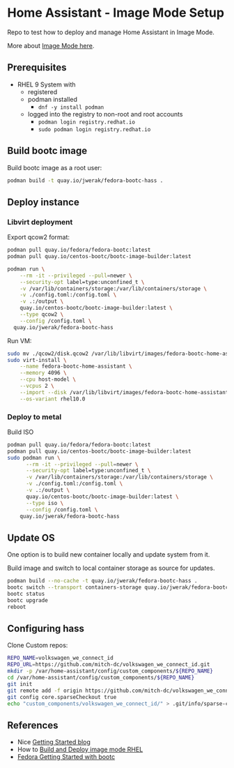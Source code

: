 # Home Assistant - Image Mode Setup

Repo to test how to deploy and manage Home Assistant in Image Mode.

More about [Image Mode here](https://developers.redhat.com/products/rhel-image-mode/overview).

## Prerequisites

- RHEL 9 System with
  - registered
  - podman installed
    - `dnf -y install podman`
  - logged into the registry to non-root and root accounts
    - `podman login registry.redhat.io`
    - `sudo podman login registry.redhat.io`

## Build bootc image

Build bootc image as a root user:

```bash
podman build -t quay.io/jwerak/fedora-bootc-hass .
```

## Deploy instance

### Libvirt deployment

Export qcow2 format:

```bash
podman pull quay.io/fedora/fedora-bootc:latest
podman pull quay.io/centos-bootc/bootc-image-builder:latest

podman run \
    --rm -it --privileged --pull=newer \
    --security-opt label=type:unconfined_t \
    -v /var/lib/containers/storage:/var/lib/containers/storage \
    -v ./config.toml:/config.toml \
    -v .:/output \
    quay.io/centos-bootc/bootc-image-builder:latest \
    --type qcow2 \
    --config /config.toml \
  quay.io/jwerak/fedora-bootc-hass
```

Run VM:

```bash
sudo mv ./qcow2/disk.qcow2 /var/lib/libvirt/images/fedora-bootc-home-assistant.qcow2
sudo virt-install \
    --name fedora-bootc-home-assistant \
    --memory 4096 \
    --cpu host-model \
    --vcpus 2 \
    --import --disk /var/lib/libvirt/images/fedora-bootc-home-assistant.qcow2 \
    --os-variant rhel10.0
```

### Deploy to metal

Build ISO

```bash
podman pull quay.io/fedora/fedora-bootc:latest
podman pull quay.io/centos-bootc/bootc-image-builder:latest
sudo podman run \
      --rm -it --privileged --pull=newer \
      --security-opt label=type:unconfined_t \
      -v /var/lib/containers/storage:/var/lib/containers/storage \
      -v ./config.toml:/config.toml \
      -v .:/output \
      quay.io/centos-bootc/bootc-image-builder:latest \
      --type iso \
      --config /config.toml \
    quay.io/jwerak/fedora-bootc-hass
```

## Update OS

One option is to build new container locally and update system from it.

Build image and switch to local container storage as source for updates.

```bash
podman build --no-cache -t quay.io/jwerak/fedora-bootc-hass .
bootc switch --transport containers-storage quay.io/jwerak/fedora-bootc-hass
bootc status
bootc upgrade
reboot
```

## Configuring hass

Clone Custom repos:

```bash
REPO_NAME=volkswagen_we_connect_id
REPO_URL=https://github.com/mitch-dc/volkswagen_we_connect_id.git
mkdir -p /var/home-assistant/config/custom_components/${REPO_NAME}
cd /var/home-assistant/config/custom_components/${REPO_NAME}
git init
git remote add -f origin https://github.com/mitch-dc/volkswagen_we_connect_id.git
git config core.sparseCheckout true
echo "custom_components/volkswagen_we_connect_id/" > .git/info/sparse-checkout

```

## References

- Nice [Getting Started blog](https://www.redhat.com/en/blog/image-mode-red-hat-enterprise-linux-quick-start-guide)
- How to [Build and Deploy image mode RHEL](https://developers.redhat.com/articles/2025/03/12/how-build-deploy-and-manage-image-mode-rhel#image_mode_for_rhel)
- [Fedora Getting Started with bootc](https://docs.fedoraproject.org/en-US/bootc/getting-started/)